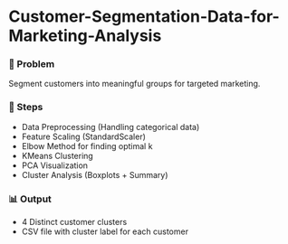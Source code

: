 # Customer-Segmentation-Data-for-Marketing-Analysis
### 📌 Problem
Segment customers into meaningful groups for targeted marketing.

### 🚀 Steps
- Data Preprocessing (Handling categorical data)
- Feature Scaling (StandardScaler)
- Elbow Method for finding optimal k
- KMeans Clustering
- PCA Visualization
- Cluster Analysis (Boxplots + Summary)

### 📊 Output
- 4 Distinct customer clusters
- CSV file with cluster label for each customer
